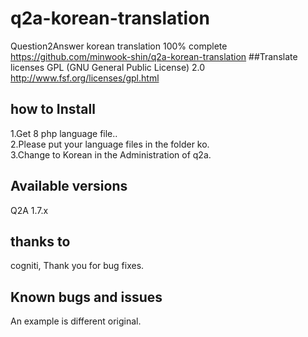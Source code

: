 # q2a-korean-translation
Question2Answer korean  translation 100% complete<br/>
https://github.com/minwook-shin/q2a-korean-translation
##Translate licenses
GPL (GNU General Public License) 2.0
http://www.fsf.org/licenses/gpl.html

## how to Install
1.Get 8 php language file.. <br/>
2.Please put your language files in the folder ko.<br/>
3.Change to Korean in the Administration of q2a.
## Available versions
Q2A 1.7.x
## thanks to
cogniti, Thank you for bug fixes.
## Known bugs and issues 
An example is different original.<br/>
